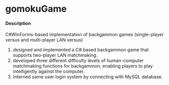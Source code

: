 # gomokuGame

#### Description
C#WinForms-based implementation of backgammon games (single-player versus and multi-player LAN versus)

1. designed and implemented a C# based backgammon game that supports two-player LAN matchmaking.
2. developed three different difficulty levels of human-computer matchmaking functions for backgammon, enabling players to play intelligently against the computer. 
3. Interned same user login system by connecting with MySQL database.


